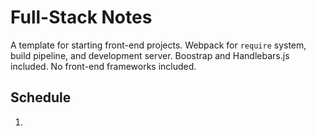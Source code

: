 

# Full-Stack Notes

A template for starting front-end projects. Webpack for `require` system, build
pipeline, and development server. Boostrap and Handlebars.js included. No
front-end frameworks included.

## Schedule

1.
